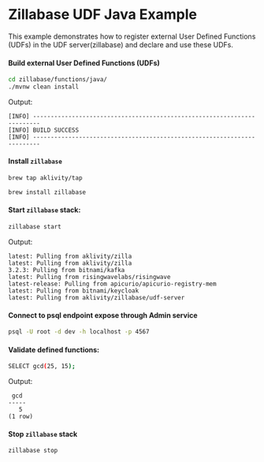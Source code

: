 # Zillabase UDF Java Example

This example demonstrates how to register external User Defined Functions (UDFs) in the UDF server(zillabase) and declare and use these UDFs.

#### Build external User Defined Functions (UDFs)

```bash
cd zillabase/functions/java/
./mvnw clean install
```

Output:

```text
[INFO] ------------------------------------------------------------------------
[INFO] BUILD SUCCESS
[INFO] ------------------------------------------------------------------------
```

#### Install `zillabase`

```bash
brew tap aklivity/tap

brew install zillabase
```

#### Start `zillabase` stack:

```bash
zillabase start
```

Output:

```text
latest: Pulling from aklivity/zilla
latest: Pulling from aklivity/zilla
3.2.3: Pulling from bitnami/kafka
latest: Pulling from risingwavelabs/risingwave
latest-release: Pulling from apicurio/apicurio-registry-mem
latest: Pulling from bitnami/keycloak
latest: Pulling from aklivity/zillabase/udf-server
```

#### Connect to psql endpoint expose through Admin service

```bash
psql -U root -d dev -h localhost -p 4567
```

#### Validate defined functions:

```bash
SELECT gcd(25, 15);
```

Output:

```text
 gcd
-----
   5
(1 row)
```

#### Stop `zillabase` stack

```bash
zillabase stop
```
